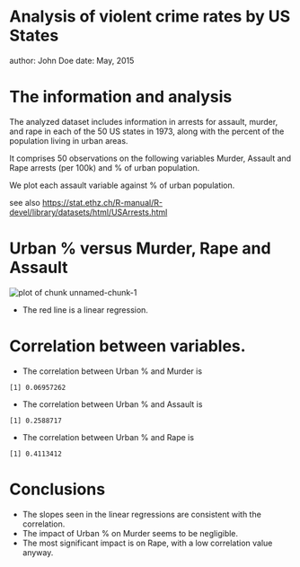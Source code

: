 Analysis of violent crime rates by US States
========================================================
author: John Doe
date: May, 2015

The information and analysis
========================================================

The analyzed dataset includes information in arrests for assault, murder, and rape in each of the 50 US states in 1973, along with the percent of the population living in urban areas.

It comprises 50 observations on the following variables Murder, Assault and Rape arrests (per 100k) and % of urban population.

We plot each assault variable against % of urban population.

see also https://stat.ethz.ch/R-manual/R-devel/library/datasets/html/USArrests.html

Urban % versus Murder, Rape and Assault
========================================================

![plot of chunk unnamed-chunk-1](presentation-figure/unnamed-chunk-1-1.png) 

- The red line is a linear regression.

Correlation between variables.
========================================================

- The correlation between Urban % and Murder is

```
[1] 0.06957262
```
- The correlation between Urban % and Assault is

```
[1] 0.2588717
```
- The correlation between Urban % and Rape is

```
[1] 0.4113412
```
Conclusions
========================================================

- The slopes seen in the linear regressions are consistent with the correlation.
- The impact of Urban % on Murder seems to be negligible.
- The most significant impact is on Rape, with a low correlation value anyway.

